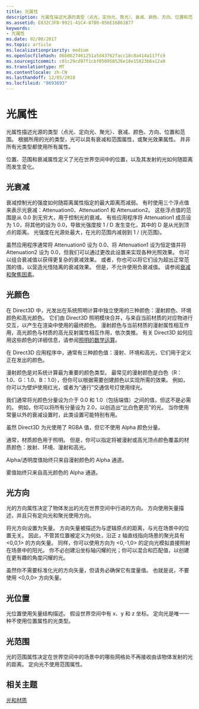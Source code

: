 ```yaml
---
title: 光属性
description: 光属性描述光源的类型（点光、定向光、聚光）、衰减、颜色、方向、位置和范围。
ms.assetid: E832C3FD-9921-41C4-87B8-056E16B61B77
keywords:
- 光属性
ms.date: 02/08/2017
ms.topic: article
ms.localizationpriority: medium
ms.openlocfilehash: 86b8627461251a5d43762facc18c8a414a117fc9
ms.sourcegitcommit: c01c29cd97f1cbf050950526e18e15823b6a12a0
ms.translationtype: MT
ms.contentlocale: zh-CN
ms.lasthandoff: 12/05/2018
ms.locfileid: "8693693"
---
```

# <a name="light-properties"></a>光属性


光属性描述光源的类型（点光、定向光、聚光）、衰减、颜色、方向、位置和范围。 根据所用的光的类型，光可以具有衰减和范围属性，或聚光效果属性。 并非所有光类型都使用所有属性。

位置、范围和衰减属性定义了光在世界空间中的位置，以及其发射的光如何随距离而发生变化。

## <a name="span-idlightattenuationspanspan-idlightattenuationspanspan-idlightattenuationspanlight-attenuation"></a><span id="Light_Attenuation"></span><span id="light_attenuation"></span><span id="LIGHT_ATTENUATION"></span>光衰减


衰减控制光的强度如何随距离属性指定的最大距离而减弱。 有时使用三个浮点值来表示光衰减：Attenuation0、Attenuation1 和 Attenuation2。 这些浮点值的范围是从 0.0 到无穷大，用于控制光的衰减。 有些应用程序将 Attenuation1 成员设为 1.0，将其他的设为 0.0，导致光强度按 1 / D 发生变化，其中的 D 是从光到顶点的距离。 光强度在光源处最大，在光的范围内减弱到 1 / (光范围)。

虽然应用程序通常将 Attenuation0 设为 0.0、将 Attenuation1 设为恒定值并将 Attenuation2 设为 0.0，但我们可以通过更改此设置来实现各种光照效果。 你可以组合衰减值以获得更复杂的衰减效果。 或者，你也可以将它们设为超出正常范围的值，以营造光怪陆离的衰减效果。 但是，不允许使用负衰减值。 请参阅[衰减和聚焦因素](attenuation-and-spotlight-factor.md)。

## <a name="span-idlightcolorspanspan-idlightcolorspanspan-idlightcolorspanlight-color"></a><span id="Light_Color"></span><span id="light_color"></span><span id="LIGHT_COLOR"></span>光颜色


在 Direct3D 中，光发出在系统照明计算中独立使用的三种颜色：漫射颜色、环境颜色和高光颜色。 它们由 Direct3D 照明模块合并，与来自当前材质的对应物进行交互，以产生在渲染中使用的最终颜色。 漫射颜色与当前材质的漫射属性相互作用，高光颜色与材质的高光反射属性相互作用，依次类推。 有关 Direct3D 如何应用这些颜色的详细信息，请参阅[照明的数学运算](mathematics-of-lighting.md)。

在 Direct3D 应用程序中，通常有三种颜色值：漫射、环境和高光，它们用于定义正在发出的颜色。

漫射颜色是对系统计算最为重要的颜色类型。 最常见的漫射颜色是白色（R：1.0、G：1.0、B：1.0），但你可以根据需要创建颜色以实现所需的效果。 例如，你可以为壁炉使用红光，或者为“通行”交通信号灯使用绿光。

我们通常将光颜色分量设为介于 0.0 和 1.0（包括端值）之间的值，但这不是必需的。 例如，你可以将所有分量设为 2.0，以创造出“比白色更亮”的光。 当你使用常量以外的衰减设置时，此类设置可能特别有用。

虽然 Direct3D 为光使用了 RGBA 值，但它不使用 Alpha 颜色分量。

通常，材质颜色用于照明。 但是，你可以指定将被漫射或高光顶点颜色覆盖的材质颜色：放射、环境、漫射和高光。

Alpha/透明度值始终只来自漫射颜色的 Alpha 通道。

雾值始终只来自高光颜色的 Alpha 通道。

## <a name="span-idlightdirectionspanspan-idlightdirectionspanspan-idlightdirectionspanlight-direction"></a><span id="Light_Direction"></span><span id="light_direction"></span><span id="LIGHT_DIRECTION"></span>光方向


光的方向属性决定了物体发出的光在世界空间中行进的方向。 方向使用矢量描述，并且只有定向光和聚光使用方向。

将光方向设置为矢量。 方向矢量被描述为与逻辑原点的距离，与光在场景中的位置无关。 因此，不管其位置被定义为何处，沿正 z 轴直线指向场景的聚光具有 &lt;0,0,1&gt; 的方向矢量。 同样，你可以使用方向为 &lt;0,-1,0&gt; 的定向光模拟直接照射在场景中的阳光。 你不必创建沿坐标轴闪耀的光；你可以混合和匹配值，以创建在更有趣的角度闪耀的光。

虽然你不需要标准化光的方向矢量，但请务必确保它有度量值。 也就是说，不要使用 &lt;0,0,0&gt; 方向矢量。

## <a name="span-idlightpositionspanspan-idlightpositionspanspan-idlightpositionspanlight-position"></a><span id="Light_Position"></span><span id="light_position"></span><span id="LIGHT_POSITION"></span>光位置


光位置使用矢量结构描述。 假设世界空间中有 x、y 和 z 坐标。 定向光是唯一一种不使用位置属性的光类型。

## <a name="span-idlightrangespanspan-idlightrangespanspan-idlightrangespanlight-range"></a><span id="Light_Range"></span><span id="light_range"></span><span id="LIGHT_RANGE"></span>光范围


光的范围属性决定在世界空间中的场景中的哪些网格处不再接收由该物体发射的光的距离。 定向光不使用范围属性。

## <a name="span-idrelated-topicsspanrelated-topics"></a><span id="related-topics"></span>相关主题


[光和材质](lights-and-materials.md)

 

 




